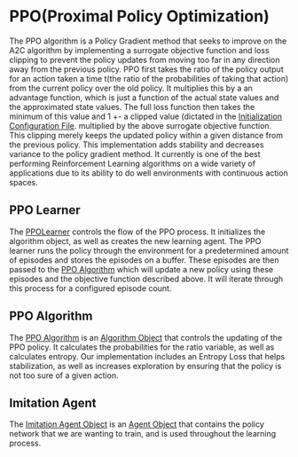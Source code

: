 # PPO(Proximal Policy Optimization)

The PPO algorithm is a Policy Gradient method that seeks to improve on the A2C
algorithm by implementing a surrogate objective function and loss clipping to
prevent the policy updates from moving too far in any direction away from the
previous policy. PPO first takes the ratio of the policy output for an action
taken a time t(the ratio of the probabilities of taking that action) from the
current policy over the old policy. It multiplies this by a an advantage function,
which is just a function of the actual state values and the approximated state
values. The full loss function then takes the minimum of this value and 1 +-
a clipped value (dictated in the [Initialization Configuration File](https://github.com/nflux/Control-Tasks/blob/demo/shiva/configs/PPO.ini).
multiplied by the above surrogate objective function. This clipping merely keeps
the updated policy within a given distance from the previous policy. This
implementation adds stability and decreases variance to the policy gradient
method. It currently is one of the best performing Reinforcement Learning
algorithms on a wide variety of applications due to its ability to do well
environments with continuous action spaces.

## PPO Learner
The [PPOLearner](https://github.com/nflux/Control-Tasks/blob/demo/shiva/shiva/learners/SingleAgentPPOLearner.py)
controls the flow of the PPO process. It initializes the algorithm object,
as well as creates the new learning agent. The PPO learner runs the policy
through the environment for a predetermined amount of episodes and stores the
episodes on a buffer. These episodes are then passed to the
[PPO Algorithm](https://github.com/nflux/Control-Tasks/blob/demo/shiva/shiva/algorithms/PPOAlgorithm.py)
which will update a new policy using these episodes and the objective function
described above. It will iterate through this process for a configured episode count.

## PPO Algorithm
The [PPO Algorithm](https://github.com/nflux/Control-Tasks/blob/demo/shiva/shiva/algorithms/PPOAlgorithm.py)
is an [Algorithm Object](https://github.com/nflux/Control-Tasks/tree/demo/shiva/shiva/algorithms)
that controls the updating of the PPO policy. It calculates the probabilities
for the ratio variable, as well as calculates entropy. Our implementation
includes an Entropy Loss that helps stabilization, as well as increases exploration
by ensuring that the policy is not too sure of a given action.

## Imitation Agent
 The [Imitation Agent Object](https://github.com/nflux/Control-Tasks/blob/demo/shiva/shiva/agents/ImitationAgent.py)
 is an [Agent Object](https://github.com/nflux/Control-Tasks/tree/demo/shiva/shiva/agents)
 that contains the policy network that we are wanting to train, and is used
 throughout the learning process. 
